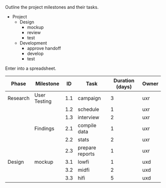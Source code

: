 
Outline the project milestones and their tasks.

- Project
	- Design
		- mockup
		- review
		- test
	- Development
		- approve handoff
		- develop
		- test

Enter into a spreadsheet.

|Phase|Milestone|ID|Task|Duration (days)|Owner|
|--|--|--|--|--|--|
|Research|User Testing|1.1|campaign|3|uxr|
|||1.2|schedule|1|uxr|
|||1.3|interview|2|uxr|
||Findings|2.1|compile data|1|uxr|
|||2.2|stats|2|uxr|
|||2.3|prepare reports|1|uxr|
|Design|mockup|3.1|lowfi|1|uxd|
|||3.2|midfi|2|uxd|
|||3.3|hifi|5|uxd|

